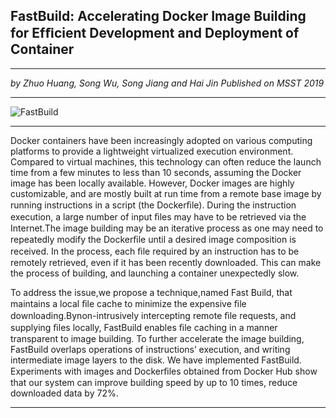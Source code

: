 ## FastBuild: Accelerating Docker Image Building for Efﬁcient Development and Deployment of Container

------------

*by Zhuo Huang, Song Wu, Song Jiang and Hai Jin*
*Published on MSST 2019*

------------

![FastBuild](https://cdn.img.wenhairu.com/images/2019/10/02/8r7sU.png "FastBuild")

------------

Docker containers have been increasingly adopted on various computing platforms to provide a lightweight virtualized execution environment. Compared to virtual machines, this technology can often reduce the launch time from a few minutes to less than 10 seconds, assuming the Docker image has been locally available. However, Docker images are highly customizable, and are mostly built at run time from a remote base image by running instructions in a script (the Dockerﬁle). During the instruction execution, a large number of input ﬁles may have to be retrieved via the Internet.The image building may be an iterative process as one may need to repeatedly modify the Dockerﬁle until a desired image composition is received. In the process, each ﬁle required by an instruction has to be remotely retrieved, even if it has been recently downloaded. This can make the process of building, and launching a container unexpectedly slow.

To address the issue,we propose a technique,named Fast Build, that maintains a local ﬁle cache to minimize the expensive ﬁle downloading.Bynon-intrusively intercepting remote ﬁle requests, and supplying ﬁles locally, FastBuild enables ﬁle caching in a manner transparent to image building. To further accelerate the image building, FastBuild overlaps operations of instructions’ execution, and writing intermediate image layers to the disk. We have implemented FastBuild. Experiments with images and Dockerﬁles obtained from Docker Hub show that our system can improve building speed by up to 10 times, reduce downloaded data by 72%.

------------
